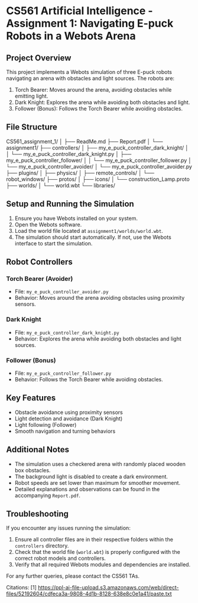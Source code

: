 
# CS561 Artificial Intelligence - Assignment 1: Navigating E-puck Robots in a Webots Arena

## Project Overview

This project implements a Webots simulation of three E-puck robots navigating an arena with obstacles and light sources. The robots are:

1. Torch Bearer: Moves around the arena, avoiding obstacles while emitting light.
2. Dark Knight: Explores the arena while avoiding both obstacles and light.
3. Follower (Bonus): Follows the Torch Bearer while avoiding obstacles.

## File Structure

CS561_assignment_1/
│
├── ReadMe.md
├── Report.pdf
│
└── assignment1/
    ├── controllers/
    │   ├── my_e_puck_controller_dark_knight/
    │   │   └── my_e_puck_controller_dark_knight.py
    │   ├── my_e_puck_controller_follower/
    │   │   └── my_e_puck_controller_follower.py
    │   └── my_e_puck_controller_avoider/
    │       └── my_e_puck_controller_avoider.py
    ├── plugins/
    │   ├── physics/
    │   ├── remote_controls/
    │   └── robot_windows/
    ├── protos/
    │   ├── icons/
    │   └── construction_Lamp.proto
    ├── worlds/
    │   └── world.wbt
    └── libraries/


## Setup and Running the Simulation

1. Ensure you have Webots installed on your system.
2. Open the Webots software.
3. Load the world file located at `assignment1/worlds/world.wbt`.
4. The simulation should start automatically. If not, use the Webots interface to start the simulation.

## Robot Controllers

### Torch Bearer (Avoider)
- File: `my_e_puck_controller_avoider.py`
- Behavior: Moves around the arena avoiding obstacles using proximity sensors.

### Dark Knight
- File: `my_e_puck_controller_dark_knight.py`
- Behavior: Explores the arena while avoiding both obstacles and light sources.

### Follower (Bonus)
- File: `my_e_puck_controller_follower.py`
- Behavior: Follows the Torch Bearer while avoiding obstacles.

## Key Features

- Obstacle avoidance using proximity sensors
- Light detection and avoidance (Dark Knight)
- Light following (Follower)
- Smooth navigation and turning behaviors

## Additional Notes

- The simulation uses a checkered arena with randomly placed wooden box obstacles.
- The background light is disabled to create a dark environment.
- Robot speeds are set lower than maximum for smoother movement.
- Detailed explanations and observations can be found in the accompanying `Report.pdf`.

## Troubleshooting

If you encounter any issues running the simulation:
1. Ensure all controller files are in their respective folders within the `controllers` directory.
2. Check that the world file (`world.wbt`) is properly configured with the correct robot models and controllers.
3. Verify that all required Webots modules and dependencies are installed.

For any further queries, please contact the CS561 TAs.

Citations:
[1] https://ppl-ai-file-upload.s3.amazonaws.com/web/direct-files/52192604/cdfeca3a-9808-4d1b-8128-638e8c0e1a41/paste.txt
